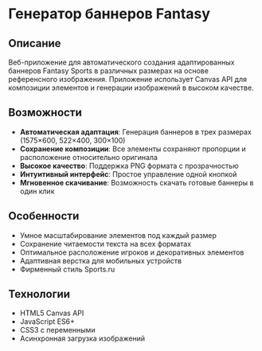 # Генератор баннеров Fantasy

## Описание

Веб-приложение для автоматического создания адаптированных баннеров Fantasy Sports в различных размерах на основе референсного изображения. Приложение использует Canvas API для композиции элементов и генерации изображений в высоком качестве.

## Возможности

- **Автоматическая адаптация**: Генерация баннеров в трех размерах (1575×600, 522×400, 300×100)
- **Сохранение композиции**: Все элементы сохраняют пропорции и расположение относительно оригинала
- **Высокое качество**: Поддержка PNG формата с прозрачностью
- **Интуитивный интерфейс**: Простое управление одной кнопкой
- **Мгновенное скачивание**: Возможность скачать готовые баннеры в один клик

## Особенности

- Умное масштабирование элементов под каждый размер
- Сохранение читаемости текста на всех форматах
- Оптимальное расположение игроков и декоративных элементов
- Адаптивная верстка для мобильных устройств
- Фирменный стиль Sports.ru

## Технологии

- HTML5 Canvas API
- JavaScript ES6+
- CSS3 с переменными
- Асинхронная загрузка изображений 
